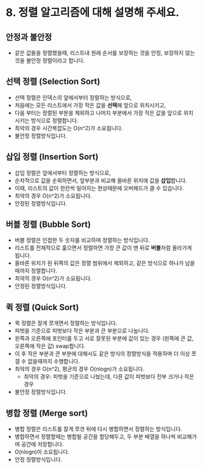 # 8. 정렬 알고리즘에 대해 설명해 주세요.

## 안정과 불안정

- 같은 값들을 정렬했을때, 리스트내 원래 순서를 보장하는 것을 안정, 보장하지 않는 것을 불안정 정렬이라고 합니다.

## 선택 정렬 (Selection Sort)

- 선택 정렬은 인덱스의 앞에서부터 정렬하는 방식으로,
- 처음에는 모든 리스트에서 가장 작은 값을 **선택**해 앞으로 위치시키고,
- 다음 부터는 정렬된 부분을 제외하고 나머지 부분에서 가장 작은 값을 앞으로 위치시키는 방식으로 정렬합니다.
- 최악의 경우 시간복잡도는 O(n^2)가 소요됩니다.
- 불안정 정렬방식입니다.

## 삽입 정렬 (Insertion Sort)

- 삽입 정렬은 앞에서부터 정렬하는 방식으로,
- 순차적으로 값을 순회하면서, 앞부분과 비교해 올바른 위치에 값을 **삽입**합니다.
- 이때, 리스트의 값이 한칸씩 밀어지는 현상때문에 오버헤드가 클 수 있습니다.
- 최악의 경우 O(n^2)가 소요됩니다.
- 안정된 정렬방식입니다.

## 버블 정렬 (Bubble Sort)

- 버블 정렬은 인접한 두 숫자를 비교하며 정렬하는 방식입니다.
- 리스트를 전체적으로 훑으면서 정렬하면 가장 큰 값이 맨 뒤로 **버블**처럼 올라가게 됩니다.
- 올바른 위치가 된 뒤쪽의 값은 정렬 범위에서 제외하고, 같은 방식으로 하나가 남을때까지 정렬합니다.
- 최악의 경우 O(n^2)가 소요됩니다.
- 안정된 정렬방식입니다.

## 퀵 정렬 (Quick Sort)

- 퀵 정렬은 잘게 쪼개면서 정렬하는 방식입니다.
- 피벗을 기준으로 피벗보다 작은 부분과 큰 부분으로 나눕니다.
- 왼쪽과 오른쪽에 포인터를 두고 서로 잘못된 부분에 값이 있는 경우 (왼쪽에 큰 값, 오른쪽에 작은 값) swap합니다.
- 이 후 작은 부분과 큰 부분에 대해서도 같은 방식의 정렬방식을 적용하며 더 이상 쪼갤 수 없을때까지 수행합니다.
- 최악의 경우 O(n^2), 평균의 경우 O(nlogn)가 소요됩니다.
    - 최악의 경우: 피벗을 기준으로 나눴는데, 다른 값이 피벗보다 전부 크거나 작은 경우
- 불안정 정렬방식입니다.

## 병합 정렬 (Merge sort)

- 병합 정렬은 리스트를 잘게 쪼갠 뒤에 다시 병합하면서 정렬하는 방식입니다.
- 병합하면서 정렬할때는 병합될 공간을 할당해두고, 두 부분 배열을 하나씩 비교해가며 공간에 저장합니다. 
- O(nlogn)이 소요됩니다.
- 안정 정렬방식입니다.
